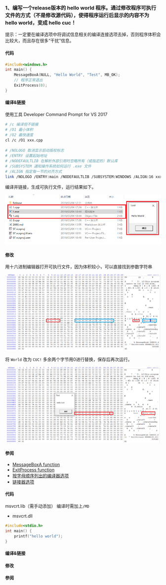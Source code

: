 ### 1、编写一个release版本的 hello world 程序。通过修改程序可执行文件的方式（不是修改源代码），使得程序运行后显示的内容不为hello world，变成 hello cuc！

提示：一定要在编译选项中将调试信息相关的编译连接选项去掉，否则程序体积会比较大，而且存在很多“干扰”信息。

#### 代码

```c
#include<windows.h>
int main() {
	MessageBoxA(NULL, "Hello World", "Test", MB_OK);
	// 程序正常退出
	ExitProcess(0);
}
```

#### 编译&链接

使用工具 Developer Command Prompt for VS 2017

```bash
# /c 编译但不链接
# /O1 最小体积
# /O2 最快速度
cl /c /O1 xxx.cpp

# /NOLOGO 取消显示启动版权标志
# /ENTRY 设置起始地址
# /NODEFAULTLIB 在解析外部引用时忽略所有（或指定的）默认库
# /SUBSYSTEM 通知操作系统如何运行 .exe 文件
# /ALIGN 指定每一节的对齐方式
link /NOLOGO /ENTRY:main /NODEFAULTLIB /SUBSYSTEM:WINDOWS /ALIGN:16 xxx.obj User32.lib Kernel32.lib
```

编译并链接，生成可执行文件，运行结果如下。

![](cl&link.png)

#### 修改
用十六进制编辑器打开可执行文件，因为体积较小，可以直接找到参数字符串

![](origin.png)

将 `World` 改为 `CUC!` 多余两个字节用0进行替换，保存后再次运行。

![](changed.png)


#### 参阅
- [MessageBoxA function](https://docs.microsoft.com/en-us/windows/desktop/api/winuser/nf-winuser-messageboxa)
- [ExitProcess function](https://docs.microsoft.com/en-us/windows/desktop/api/processthreadsapi/nf-processthreadsapi-exitprocess)
- [按字母顺序列出的编译器选项](https://docs.microsoft.com/zh-cn/cpp/build/reference/compiler-options-listed-alphabetically?view=vs-2017)
- [链接器选项](https://docs.microsoft.com/zh-cn/cpp/build/reference/linker-options?view=vs-2017)

#### 代码

msvcrt.lib（需手动添加） 编译时需加上`/MD`
- msvcrt.dll

```c
#include<stdio.h>
int main() {
	printf("hello world");
}
```

#### 编译&链接

#### 修改

#### 参阅
